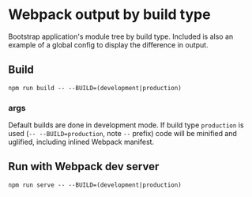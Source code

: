 # Webpack output by build type
Bootstrap application's module tree by build type. Included is also an example of a global config to display the difference in output.

## Build
`npm run build -- --BUILD=(development|production)`

### args
Default builds are done in development mode. If build type `production` is used (`-- --BUILD=production`, note `--` prefix) code will be minified and uglified, including inlined Webpack manifest.

## Run with Webpack dev server
`npm run serve -- --BUILD=(development|production)`
